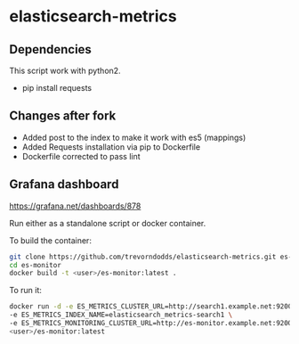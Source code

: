 # elasticsearch-metrics

## Dependencies

This script work with python2.

- pip install requests

## Changes after fork

- Added post to the index to make it work with es5 (mappings)
- Added Requests installation via pip to Dockerfile
- Dockerfile corrected to pass lint

## Grafana dashboard

https://grafana.net/dashboards/878

Run either as a standalone script or docker container.

To build the container:

```bash
git clone https://github.com/trevorndodds/elasticsearch-metrics.git es-monitor
cd es-monitor
docker build -t <user>/es-monitor:latest .
```

To run it:

```bash
docker run -d -e ES_METRICS_CLUSTER_URL=http://search1.example.net:9200 \
-e ES_METRICS_INDEX_NAME=elasticsearch_metrics-search1 \
-e ES_METRICS_MONITORING_CLUSTER_URL=http://es-monitor.example.net:9200 \
<user>/es-monitor:latest
```
